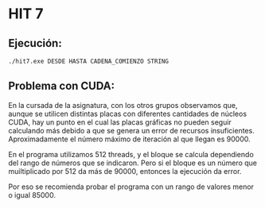 # HIT 7
## Ejecución:
```bash
./hit7.exe DESDE HASTA CADENA_COMIENZO STRING
```
## Problema con CUDA:
En la cursada de la asignatura, con los otros grupos observamos que, aunque se utilicen distintas placas con diferentes cantidades de núcleos CUDA, hay un punto en el cual las placas gráficas no pueden seguir calculando más debido a que se genera un error de recursos insuficientes. Aproximadamente el número máximo de iteración al que llegan es 90000. 

En el programa utilizamos 512 threads, y el bloque se calcula dependiendo del rango de números que se indicaron. Pero si el bloque es un número que muiltiplicado por 512 da más de 90000, entonces la ejecución da error. 

Por eso se recomienda probar el programa con un rango de valores menor o igual 85000.